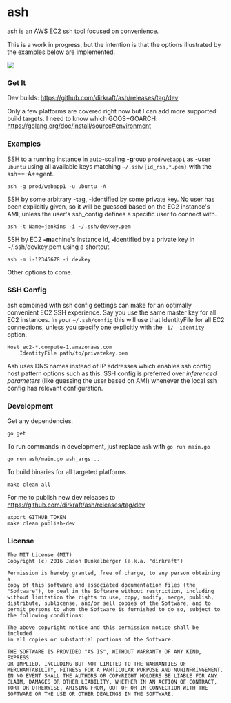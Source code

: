 ash
===

ash is an AWS EC2 ssh tool focused on convenience.

This is a work in progress, but the intention is that the options
illustrated by the examples below are implemented.

![](https://travis-ci.org/dirkraft/ash.svg?branch=master)



### Get It ###

Dev builds: https://github.com/dirkraft/ash/releases/tag/dev

Only a few platforms are covered right now but I can add more supported
build targets. I need to know which GOOS+GOARCH:
https://golang.org/doc/install/source#environment



### Examples ###

SSH to a running instance in auto-scaling **-g**roup `prod/webapp1`
as **-u**ser `ubuntu` using all available keys matching
`~/.ssh/{id_rsa,*.pem}` with the ssh**-A**gent.

    ash -g prod/webapp1 -u ubuntu -A

SSH by some arbitrary **-t**ag, **-i**dentified by some private key.
No user has been explicitly given, so it will be guessed based on
the EC2 instance's AMI, unless the user's ssh_config defines a specific
user to connect with.

    ash -t Name=jenkins -i ~/.ssh/devkey.pem
    
SSH by EC2 **-m**achine's instance id, **-i**dentified by a private key
in ~/.ssh/devkey.pem using a shortcut. 

    ash -m i-12345678 -i devkey

Other options to come.



### SSH Config ###

ash combined with ssh config settings can make for an optimally
convenient EC2 SSH experience. Say you use the same master key for
all EC2 instances. In your `~/.ssh/config` this will use that
IdentityFile for all EC2 connections, unless you specify one explicitly
with the `-i/--identity` option.

    Host ec2-*.compute-1.amazonaws.com
        IdentityFile path/to/privatekey.pem

Ash uses DNS names instead of IP addresses which enables ssh config host
pattern options such as this. SSH config is preferred over *inferenced
parameters* (like guessing the user based on AMI) whenever the local
ssh config has relevant configuration. 



### Development ###

Get any dependencies.

    go get 

To run commands in development, just replace `ash` with `go run main.go` 

    go run ash/main.go ash_args...

To build binaries for all targeted platforms

    make clean all

For me to publish new dev releases to
https://github.com/dirkraft/ash/releases/tag/dev

    export GITHUB_TOKEN
    make clean publish-dev



### License ###

```
The MIT License (MIT)
Copyright (c) 2016 Jason Dunkelberger (a.k.a. "dirkraft")

Permission is hereby granted, free of charge, to any person obtaining a 
copy of this software and associated documentation files (the 
"Software"), to deal in the Software without restriction, including 
without limitation the rights to use, copy, modify, merge, publish, 
distribute, sublicense, and/or sell copies of the Software, and to 
permit persons to whom the Software is furnished to do so, subject to 
the following conditions:

The above copyright notice and this permission notice shall be included 
in all copies or substantial portions of the Software.

THE SOFTWARE IS PROVIDED "AS IS", WITHOUT WARRANTY OF ANY KIND, EXPRESS 
OR IMPLIED, INCLUDING BUT NOT LIMITED TO THE WARRANTIES OF 
MERCHANTABILITY, FITNESS FOR A PARTICULAR PURPOSE AND NONINFRINGEMENT. 
IN NO EVENT SHALL THE AUTHORS OR COPYRIGHT HOLDERS BE LIABLE FOR ANY 
CLAIM, DAMAGES OR OTHER LIABILITY, WHETHER IN AN ACTION OF CONTRACT, 
TORT OR OTHERWISE, ARISING FROM, OUT OF OR IN CONNECTION WITH THE 
SOFTWARE OR THE USE OR OTHER DEALINGS IN THE SOFTWARE.
```